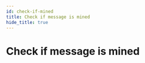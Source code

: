 ```yaml
---
id: check-if-mined
title: Check if message is mined
hide_title: true
---
```


# Check if message is mined
